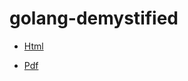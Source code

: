 # golang-demystified

* [Html](https://laurentpoirierfr.github.io/golang-demystified/)

* [Pdf](./book/book.pdf)